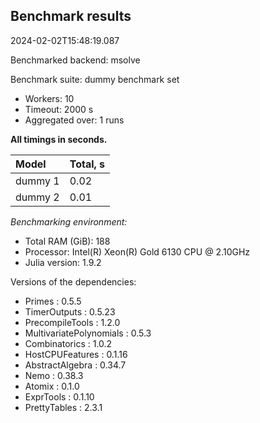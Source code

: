 ## Benchmark results

2024-02-02T15:48:19.087

Benchmarked backend: msolve

Benchmark suite: dummy benchmark set

- Workers: 10
- Timeout: 2000 s
- Aggregated over: 1 runs

**All timings in seconds.**

|Model|Total, s|
|:----|---|
|dummy 1|0.02|
|dummy 2|0.01|

*Benchmarking environment:*

* Total RAM (GiB): 188
* Processor: Intel(R) Xeon(R) Gold 6130 CPU @ 2.10GHz
* Julia version: 1.9.2

Versions of the dependencies:

* Primes : 0.5.5
* TimerOutputs : 0.5.23
* PrecompileTools : 1.2.0
* MultivariatePolynomials : 0.5.3
* Combinatorics : 1.0.2
* HostCPUFeatures : 0.1.16
* AbstractAlgebra : 0.34.7
* Nemo : 0.38.3
* Atomix : 0.1.0
* ExprTools : 0.1.10
* PrettyTables : 2.3.1
